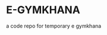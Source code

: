 # E-GYMKHANA
a code repo for temporary e gymkhana
<!-- E-GYMKHANA FRONTEND -->
<!-- How to run this code  -->
<!-- Download ZIP code from Github and unzip it and open folder on VS code and then put logo.jpeg in src/components/assets now also upload video and rename video to 
background.mp4 and also place it into src/components/assets-->
<!-- RUN command line metion below in terminal 
npx create-react-app EGYMKHANA
cd EGYMKHANA
npm install -D tailwindcss
npx tailwindcss init
 -->
 <!-- after that run this code
 npm install react-dom@latest
 -->
 <!-- After that open package.json file and write npm install in terminal -->
 <!-- now save all the files and write npm start to run the code -->
